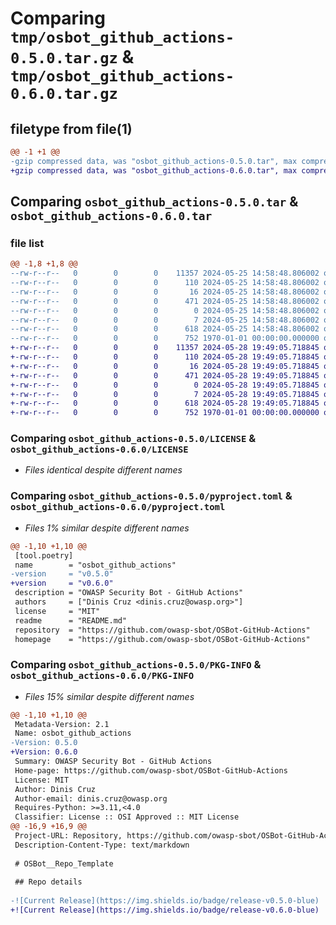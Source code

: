 # Comparing `tmp/osbot_github_actions-0.5.0.tar.gz` & `tmp/osbot_github_actions-0.6.0.tar.gz`

## filetype from file(1)

```diff
@@ -1 +1 @@
-gzip compressed data, was "osbot_github_actions-0.5.0.tar", max compression
+gzip compressed data, was "osbot_github_actions-0.6.0.tar", max compression
```

## Comparing `osbot_github_actions-0.5.0.tar` & `osbot_github_actions-0.6.0.tar`

### file list

```diff
@@ -1,8 +1,8 @@
--rw-r--r--   0        0        0    11357 2024-05-25 14:58:48.806002 osbot_github_actions-0.5.0/LICENSE
--rw-r--r--   0        0        0      110 2024-05-25 14:58:48.806002 osbot_github_actions-0.5.0/README.md
--rw-r--r--   0        0        0       16 2024-05-25 14:58:48.806002 osbot_github_actions-0.5.0/osbot_github_actions/__init__.py
--rw-r--r--   0        0        0      471 2024-05-25 14:58:48.806002 osbot_github_actions-0.5.0/osbot_github_actions/utils/Version.py
--rw-r--r--   0        0        0        0 2024-05-25 14:58:48.806002 osbot_github_actions-0.5.0/osbot_github_actions/utils/__init__.py
--rw-r--r--   0        0        0        7 2024-05-25 14:58:48.806002 osbot_github_actions-0.5.0/osbot_github_actions/version
--rw-r--r--   0        0        0      618 2024-05-25 14:58:48.806002 osbot_github_actions-0.5.0/pyproject.toml
--rw-r--r--   0        0        0      752 1970-01-01 00:00:00.000000 osbot_github_actions-0.5.0/PKG-INFO
+-rw-r--r--   0        0        0    11357 2024-05-28 19:49:05.718845 osbot_github_actions-0.6.0/LICENSE
+-rw-r--r--   0        0        0      110 2024-05-28 19:49:05.718845 osbot_github_actions-0.6.0/README.md
+-rw-r--r--   0        0        0       16 2024-05-28 19:49:05.718845 osbot_github_actions-0.6.0/osbot_github_actions/__init__.py
+-rw-r--r--   0        0        0      471 2024-05-28 19:49:05.718845 osbot_github_actions-0.6.0/osbot_github_actions/utils/Version.py
+-rw-r--r--   0        0        0        0 2024-05-28 19:49:05.718845 osbot_github_actions-0.6.0/osbot_github_actions/utils/__init__.py
+-rw-r--r--   0        0        0        7 2024-05-28 19:49:05.718845 osbot_github_actions-0.6.0/osbot_github_actions/version
+-rw-r--r--   0        0        0      618 2024-05-28 19:49:05.718845 osbot_github_actions-0.6.0/pyproject.toml
+-rw-r--r--   0        0        0      752 1970-01-01 00:00:00.000000 osbot_github_actions-0.6.0/PKG-INFO
```

### Comparing `osbot_github_actions-0.5.0/LICENSE` & `osbot_github_actions-0.6.0/LICENSE`

 * *Files identical despite different names*

### Comparing `osbot_github_actions-0.5.0/pyproject.toml` & `osbot_github_actions-0.6.0/pyproject.toml`

 * *Files 1% similar despite different names*

```diff
@@ -1,10 +1,10 @@
 [tool.poetry]
 name        = "osbot_github_actions"
-version     = "v0.5.0"
+version     = "v0.6.0"
 description = "OWASP Security Bot - GitHub Actions"
 authors     = ["Dinis Cruz <dinis.cruz@owasp.org>"]
 license     = "MIT"
 readme      = "README.md"
 repository  = "https://github.com/owasp-sbot/OSBot-GitHub-Actions"
 homepage    = "https://github.com/owasp-sbot/OSBot-GitHub-Actions"
```

### Comparing `osbot_github_actions-0.5.0/PKG-INFO` & `osbot_github_actions-0.6.0/PKG-INFO`

 * *Files 15% similar despite different names*

```diff
@@ -1,10 +1,10 @@
 Metadata-Version: 2.1
 Name: osbot_github_actions
-Version: 0.5.0
+Version: 0.6.0
 Summary: OWASP Security Bot - GitHub Actions
 Home-page: https://github.com/owasp-sbot/OSBot-GitHub-Actions
 License: MIT
 Author: Dinis Cruz
 Author-email: dinis.cruz@owasp.org
 Requires-Python: >=3.11,<4.0
 Classifier: License :: OSI Approved :: MIT License
@@ -16,9 +16,9 @@
 Project-URL: Repository, https://github.com/owasp-sbot/OSBot-GitHub-Actions
 Description-Content-Type: text/markdown
 
 # OSBot__Repo_Template
 
 ## Repo details
 
-![Current Release](https://img.shields.io/badge/release-v0.5.0-blue)
+![Current Release](https://img.shields.io/badge/release-v0.6.0-blue)
```

